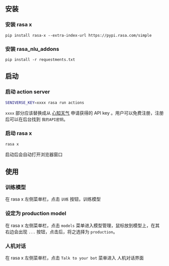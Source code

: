 ## 安装
### 安装 rasa x
```pip
pip install rasa-x --extra-index-url https://pypi.rasa.com/simple
```
### 安装 rasa_nlu_addons
```pip
pip install -r requestments.txt
```

## 启动
### 启动 action server
```bash
SENIVERSE_KEY=xxxx rasa run actions
```

`xxxx` 部分应该替换成从 [心知天气](https://www.seniverse.com/) 申请获得的 API key 。用户可以免费注册，注册后可以在后台找到 `我的API密钥`。

### 启动 rasa x
```bash
rasa x
```

启动后会自动打开浏览器窗口

## 使用
### 训练模型
在 rasa x 左侧菜单栏，点击 `训练` 按钮，训练模型

### 设定为 production model
在 rasa x 左侧菜单栏，点击 `models` 菜单进入模型管理，鼠标放到模型上，在其右边会出现 `...` 按钮，点击后，将之选择为 `production`。

### 人机对话
在 rasa x 左侧菜单栏，点击 `Talk to your bot` 菜单进入 人机对话界面
 